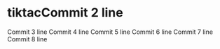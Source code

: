 # tiktacCommit 2 line
Commit 3 line
Commit 4 line
Commit 5 line
Commit 6 line
Commit 7 line
Commit 8 line
